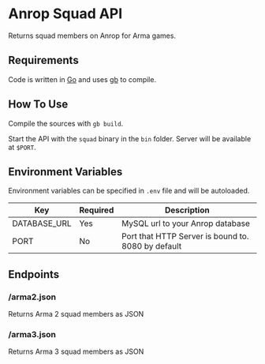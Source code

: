 # Anrop Squad API

Returns squad members on Anrop for Arma games.

## Requirements

Code is written in [Go](https://golang.org/) and uses [gb](https://getgb.io/) to compile.

## How To Use

Compile the sources with `gb build`.

Start the API with the `squad` binary in the `bin` folder.
Server will be available at `$PORT`.

## Environment Variables

Environment variables can be specified in `.env` file and will be autoloaded.

| Key | Required | Description |
| --- | -------- | ----------- |
| DATABASE_URL | Yes | MySQL url to your Anrop database |
| PORT | No | Port that HTTP Server is bound to. 8080 by default |

## Endpoints

### /arma2.json

Returns Arma 2 squad members as JSON

### /arma3.json

Returns Arma 3 squad members as JSON
